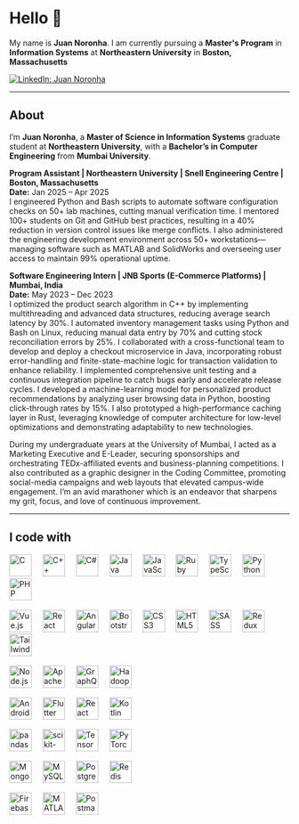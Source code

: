 <h1 align="left">Hello 👋 </h1>

<p align="left">
My name is <b>Juan Noronha</b>. I am currently pursuing a <b>Master's Program</b> in  <b>Information Systems</b> at <b>Northeastern University</b> in <b> Boston, Massachusetts</b>
</p>

<!-- Socials (LinkedIn only) -->
<p align="left">
  <a href="https://www.linkedin.com/in/juannoronhajnb/">
    <img src="https://img.shields.io/badge/LinkedIn-0077B5?style=for-the-badge&logo=linkedin&logoColor=white" alt="LinkedIn: Juan Noronha" />
  </a>
</p>

---

<h2 align="left">About</h2>

<p align="left">
I’m <b>Juan Noronha</b>, a <b>Master of Science in Information Systems</b> graduate student at <b>Northeastern University</b>, with a <b>Bachelor’s in Computer Engineering</b> from <b>Mumbai University</b>.
</p>

<!-- ADDED BLOCK: roles with Date on its own line (not italic) -->
<p align="left">
  <b>Program Assistant | Northeastern University | Snell Engineering Centre | Boston, Massachusetts</b><br/>
  <b>Date:</b> Jan 2025 – Apr 2025<br/>
  I engineered Python and Bash scripts to automate software configuration checks on 50+ lab machines, cutting manual verification time. I mentored 100+ students on Git and GitHub best practices, resulting in a 40% reduction in version control issues like merge conflicts. I also administered the engineering development environment across 50+ workstations—managing software such as MATLAB and SolidWorks and overseeing user access to maintain 99% operational uptime.
</p>

<p align="left">
  <b>Software Engineering Intern | JNB Sports (E-Commerce Platforms) | Mumbai, India</b><br/>
  <b>Date:</b> May 2023 – Dec 2023<br/>
  I optimized the product search algorithm in C++ by implementing multithreading and advanced data structures, reducing average search latency by 30%. I automated inventory management tasks using Python and Bash on Linux, reducing manual data entry by 70% and cutting stock reconciliation errors by 25%. I collaborated with a cross-functional team to develop and deploy a checkout microservice in Java, incorporating robust error-handling and finite-state-machine logic for transaction validation to enhance reliability. I implemented comprehensive unit testing and a continuous integration pipeline to catch bugs early and accelerate release cycles. I developed a machine-learning model for personalized product recommendations by analyzing user browsing data in Python, boosting click-through rates by 15%. I also prototyped a high-performance caching layer in Rust, leveraging knowledge of computer architecture for low-level optimizations and demonstrating adaptability to new technologies.
</p>
<!-- /ADDED BLOCK -->

<p align="left">
During my undergraduate years at the University of Mumbai, I acted as a Marketing Executive and E-Leader, securing sponsorships and orchestrating TEDx-affiliated events and business-planning competitions. I also contributed as a graphic designer in the Coding Committee, promoting social-media campaigns and web layouts that elevated campus-wide engagement. I’m an avid marathoner which is an endeavor that sharpens my grit, focus, and love of continuous improvement.
</p>

---

<h2 align="left">I code with</h2>

<!-- ONE ROW: all logos together; they will wrap on small screens -->
<div align="left">
  <!-- Languages -->
  <img src="https://cdn.jsdelivr.net/gh/devicons/devicon/icons/c/c-original.svg" height="40" alt="C" title="C" /> <img width="12" />
  <img src="https://cdn.jsdelivr.net/gh/devicons/devicon/icons/cplusplus/cplusplus-original.svg" height="40" alt="C++" title="C++" /> <img width="12" />
  <img src="https://cdn.jsdelivr.net/gh/devicons/devicon/icons/csharp/csharp-original.svg" height="40" alt="C#" title="C#" /> <img width="12" />
  <img src="https://cdn.jsdelivr.net/gh/devicons/devicon/icons/java/java-original.svg" height="40" alt="Java" title="Java" /> <img width="12" />
  <img src="https://cdn.jsdelivr.net/gh/devicons/devicon/icons/javascript/javascript-original.svg" height="40" alt="JavaScript" title="JavaScript" /> <img width="12" />
  <img src="https://cdn.jsdelivr.net/gh/devicons/devicon/icons/ruby/ruby-original.svg" height="40" alt="Ruby" title="Ruby" /> <img width="12" />
  <img src="https://cdn.jsdelivr.net/gh/devicons/devicon/icons/typescript/typescript-original.svg" height="40" alt="TypeScript" title="TypeScript" /> <img width="12" />
  <img src="https://cdn.jsdelivr.net/gh/devicons/devicon/icons/python/python-original.svg" height="40" alt="Python" title="Python" /> <img width="12" />
  <img src="https://cdn.jsdelivr.net/gh/devicons/devicon/icons/php/php-original.svg" height="40" alt="PHP" title="PHP" /> <img width="16" />

  <!-- Frontend -->
  <img src="https://cdn.jsdelivr.net/gh/devicons/devicon/icons/vuejs/vuejs-original.svg" height="40" alt="Vue.js" title="Vue.js" /> <img width="12" />
  <img src="https://cdn.jsdelivr.net/gh/devicons/devicon/icons/react/react-original.svg" height="40" alt="React" title="React" /> <img width="12" />
  <img src="https://cdn.jsdelivr.net/gh/devicons/devicon/icons/angularjs/angularjs-plain.svg" height="40" alt="AngularJS" title="AngularJS" /> <img width="12" />
  <img src="https://cdn.jsdelivr.net/gh/devicons/devicon/icons/bootstrap/bootstrap-original.svg" height="40" alt="Bootstrap" title="Bootstrap" /> <img width="12" />
  <img src="https://cdn.jsdelivr.net/gh/devicons/devicon/icons/css3/css3-plain.svg" height="40" alt="CSS3" title="CSS3" /> <img width="12" />
  <img src="https://cdn.jsdelivr.net/gh/devicons/devicon/icons/html5/html5-plain.svg" height="40" alt="HTML5" title="HTML5" /> <img width="12" />
  <img src="https://cdn.jsdelivr.net/gh/devicons/devicon/icons/sass/sass-original.svg" height="40" alt="SASS" title="SASS" /> <img width="12" />
  <img src="https://cdn.jsdelivr.net/gh/devicons/devicon/icons/redux/redux-original.svg" height="40" alt="Redux" title="Redux" /> <img width="12" />
  <img src="https://cdn.jsdelivr.net/gh/devicons/devicon/icons/tailwindcss/tailwindcss-original.svg" height="40" alt="Tailwind CSS" title="Tailwind CSS" /> <img width="16" />

  <!-- Backend -->
  <img src="https://cdn.jsdelivr.net/gh/devicons/devicon/icons/nodejs/nodejs-original.svg" height="40" alt="Node.js" title="Node.js" /> <img width="12" />
  <img src="https://cdn.jsdelivr.net/gh/devicons/devicon/icons/apachekafka/apachekafka-original.svg" height="40" alt="Apache Kafka" title="Apache Kafka" /> <img width="12" />
  <img src="https://cdn.jsdelivr.net/gh/devicons/devicon/icons/graphql/graphql-plain.svg" height="40" alt="GraphQL" title="GraphQL" /> <img width="12" />
  <img src="https://cdn.jsdelivr.net/gh/devicons/devicon/icons/hadoop/hadoop-original.svg" height="40" alt="Hadoop" title="Hadoop" /> <img width="16" />

  <!-- Mobile -->
  <img src="https://cdn.jsdelivr.net/gh/devicons/devicon/icons/android/android-original.svg" height="40" alt="Android" title="Android" /> <img width="12" />
  <img src="https://cdn.jsdelivr.net/gh/devicons/devicon/icons/flutter/flutter-original.svg" height="40" alt="Flutter" title="Flutter" /> <img width="12" />
  <img src="https://cdn.jsdelivr.net/gh/devicons/devicon/icons/react/react-original.svg" height="40" alt="React Native" title="React Native" /> <img width="12" />
  <img src="https://cdn.jsdelivr.net/gh/devicons/devicon/icons/kotlin/kotlin-original.svg" height="40" alt="Kotlin" title="Kotlin" /> <img width="16" />

  <!-- AI/ML -->
  <img src="https://cdn.jsdelivr.net/gh/devicons/devicon/icons/pandas/pandas-original.svg" height="40" alt="pandas" title="pandas" /> <img width="12" />
  <img src="https://cdn.jsdelivr.net/gh/devicons/devicon/icons/scikitlearn/scikitlearn-original.svg" height="40" alt="scikit-learn" title="scikit-learn" /> <img width="12" />
  <img src="https://cdn.jsdelivr.net/gh/devicons/devicon/icons/tensorflow/tensorflow-original.svg" height="40" alt="TensorFlow" title="TensorFlow" /> <img width="12" />
  <img src="https://cdn.jsdelivr.net/gh/devicons/devicon/icons/pytorch/pytorch-original.svg" height="40" alt="PyTorch" title="PyTorch" /> <img width="16" />

  <!-- Databases -->
  <img src="https://cdn.jsdelivr.net/gh/devicons/devicon/icons/mongodb/mongodb-original.svg" height="40" alt="MongoDB" title="MongoDB" /> <img width="12" />
  <img src="https://cdn.jsdelivr.net/gh/devicons/devicon/icons/mysql/mysql-original.svg" height="40" alt="MySQL" title="MySQL" /> <img width="12" />
  <img src="https://cdn.jsdelivr.net/gh/devicons/devicon/icons/postgresql/postgresql-original.svg" height="40" alt="PostgreSQL" title="PostgreSQL" /> <img width="12" />
  <img src="https://cdn.jsdelivr.net/gh/devicons/devicon/icons/redis/redis-original.svg" height="40" alt="Redis" title="Redis" /> <img width="16" />

  <!-- BaaS & Software -->
  <img src="https://cdn.jsdelivr.net/gh/devicons/devicon/icons/firebase/firebase-plain.svg" height="40" alt="Firebase" title="Firebase" /> <img width="12" />
  <img src="https://cdn.jsdelivr.net/gh/devicons/devicon/icons/matlab/matlab-original.svg" height="40" alt="MATLAB" title="MATLAB" /> <img width="12" />
  <img src="https://cdn.jsdelivr.net/gh/devicons/devicon/icons/postman/postman-plain.svg" height="40" alt="Postman" title="Postman" />
</div>
